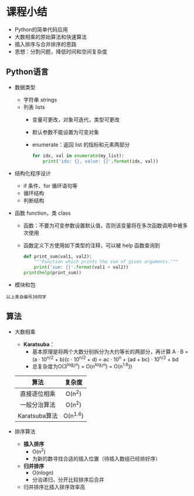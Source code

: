 # 课程小结

- Python的简单代码应用
- 大数相乘的原始算法和快速算法
- 插入排序与合并排序的思路
- 思想：分割问题，降低时间和空间复杂度

## Python语言

- 数据类型
  - 字符串 strings
  - 列表 lists
    - 变量可更改，对象可迭代，类型可更改
    - 默认参数不能设置为可变对象
    - enumerate：返回 list 的指标和元素两部分

      ```python
      for idx, val in enumerate(my_list):
          print('idx: {}, value: {}'.format(idx, val))
      ```

- 结构化程序设计
  - if 条件、for 循环语句等
  - 循环结构
  - 判断结构
- 函数 function，类 class
  - 函数：不要为可变参数设置默认值，否则该变量将在多次函数调用中被多次使用
  - 函数定义下方使用如下类型的注释，可以被 help 函数查询到

    ```python
    def print_sum(val1, val2):
        """Function which prints the sum of given arguments."""
        print('sum: {}'.format(val1 + val2))
    print(help(print_sum))
    ```

- 模块和包

`以上来自编号30同学`

## 算法

- 大数相乘
  - **Karatsuba**：
    - 基本原理是将两个大数分别拆分为大约等长的两部分，再计算
A · B = (a · 10<sup>n/2</sup> + b)(c · 10<sup>n/2</sup> + d) = ac · 10<sup>n</sup> + (ad + bc) · 10<sup>n/2</sup> + bd
    - 总复杂度为O(3<sup>log<sub>2</sub>n</sup>) = O(n<sup>log<sub>2</sub>n</sup>) = O(n<sup>1.6</sup>})


  |  算法  |  复杂度  |
  | :----: | :-----: |
  | 直接逐位相乘 | O(n<sup>2</sup>) |
  | 一般分治算法 | O(n<sup>2</sup>) |
  | Karatsuba算法 | O(n<sup>1.6</sup>) |

- 排序算法
  - **插入排序**
    - O(n<sup>2</sup>)
    - 为新的数寻找合适的插入位置（待插入数组已经排好序）
  - **归并排序**
    - O(nlogn)
    - 分治递归，分开比较排序后合并
  - 归并排序比插入排序效率高
